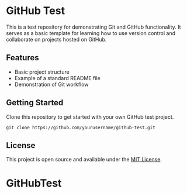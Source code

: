 # GitHub Test

This is a test repository for demonstrating Git and GitHub functionality. It serves as a basic template for learning how to use version control and collaborate on projects hosted on GitHub.

## Features

- Basic project structure
- Example of a standard README file
- Demonstration of Git workflow

## Getting Started

Clone this repository to get started with your own GitHub test project.

```
git clone https://github.com/yourusername/github-test.git
```

## License

This project is open source and available under the [MIT License](LICENSE).

# GitHubTest
